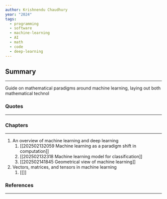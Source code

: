 ```yaml
---
author: Krishnendu Chaudhury
year: "2024"
tags:
  - programming
  - software
  - machine-learning
  - AI
  - math
  - code
  - deep-learning
---
```

## Summary
---
Guide on mathematical paradigms around machine learning, laying out both mathematical technol 


### Quotes
---

### Chapters
---
1. An overview of machine learning and deep learning
	1. [[202502132059 Machine learning as a paradigm shift in computation]]
	2. [[202502132318 Machine learning model for classification]]
	3. [[202502141845 Geometrical view of machine learning]]
2. Vectors, matrices, and tensors in machine learning
	1. [[]]

### References
---


